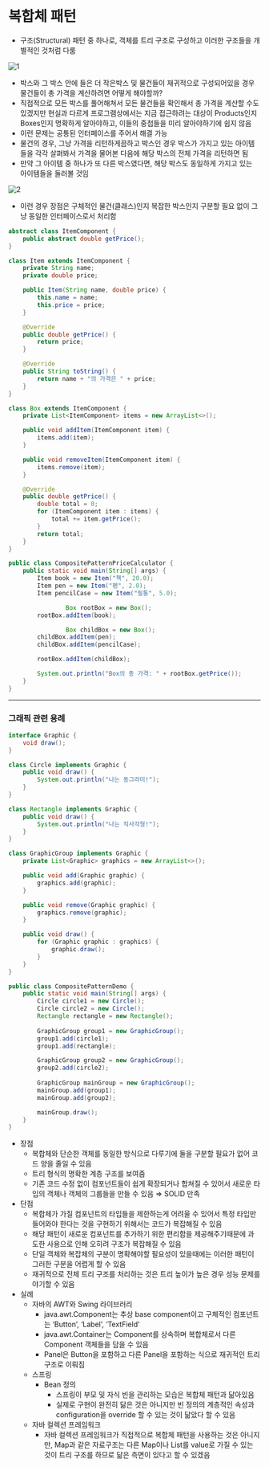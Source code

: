 # 복합체 패턴
- 구조(Structural) 패턴 중 하나로, 객체를 트리 구조로 구성하고 이러한 구조들을 개별적인 것처럼 다룸

![1](https://github.com/Blackwater-Tech-Note/design-pattern-java/assets/39547923/e81439e1-a1fd-4bd8-8bb5-6bd1a3faf5de)

- 박스와 그 박스 안에 들은 더 작은박스 및 물건들이 재귀적으로 구성되어있을 경우 물건들이 총 가격을 계산하려면 어떻게 해야할까?
- 직접적으로 모든 박스를 풀어해쳐서 모든 물건들을 확인해서 총 가격을 계산할 수도 있겠지만 현실과 다르게 프로그램상에서는 지금 접근하려는 대상이 Products인지 Boxes인지 명확하게 알아야하고, 이들의 중첩들을 미리 알아야하기에 쉽지 않음
- 이런 문제는 공통된 인터페이스를 주어서 해결 가능
- 물건의 경우, 그냥 가격을 리턴하게끔하고 박스인 경우 박스가 가지고 있는 아이템들을 각각 살펴봐서 가격을 물어본 다음에 해당 박스의 전체 가격을 리턴하면 됨
- 만약 그 아이템 중 하나가 또 다른 박스였다면, 해당 박스도 동일하게 가지고 있는 아이템들을 둘러볼 것임

![2](https://github.com/Blackwater-Tech-Note/design-pattern-java/assets/39547923/28cb75fc-faf4-43cc-81c4-5fd98565d8e1)

- 이런 경우 장점은 구체적인 물건(클래스)인지 복잡한 박스인지 구분할 필요 없이 그냥 동일한 인터페이스로서 처리함

```java
abstract class ItemComponent {
    public abstract double getPrice();
}
```

```java
class Item extends ItemComponent {
    private String name;
    private double price;

    public Item(String name, double price) {
        this.name = name;
        this.price = price;
    }

    @Override
    public double getPrice() {
        return price;
    }

    @Override
    public String toString() {
        return name + "의 가격은 " + price;
    }
}
```

```java
class Box extends ItemComponent {
    private List<ItemComponent> items = new ArrayList<>();

    public void addItem(ItemComponent item) {
        items.add(item);
    }

    public void removeItem(ItemComponent item) {
        items.remove(item);
    }

    @Override
    public double getPrice() {
        double total = 0;
        for (ItemComponent item : items) {
            total += item.getPrice();
        }
        return total;
    }
}
```

```java
public class CompositePatternPriceCalculator {
    public static void main(String[] args) {
        Item book = new Item("책", 20.0);
        Item pen = new Item("펜", 2.0);
        Item pencilCase = new Item("필통", 5.0);

				Box rootBox = new Box();
        rootBox.addItem(book);

				Box childBox = new Box();
        childBox.addItem(pen);
        childBox.addItem(pencilCase);

        rootBox.addItem(childBox);

        System.out.println("Box의 총 가격: " + rootBox.getPrice());
    }
}
```

---

### 그래픽 관련 용례

```java
interface Graphic {
    void draw();
}
```

```java
class Circle implements Graphic {
    public void draw() {
        System.out.println("나는 동그라미!");
    }
}
```

```java
class Rectangle implements Graphic {
    public void draw() {
        System.out.println("나는 직사각형!");
    }
}
```

```java
class GraphicGroup implements Graphic {
    private List<Graphic> graphics = new ArrayList<>();

    public void add(Graphic graphic) {
        graphics.add(graphic);
    }

    public void remove(Graphic graphic) {
        graphics.remove(graphic);
    }

    public void draw() {
        for (Graphic graphic : graphics) {
            graphic.draw();
        }
    }
}
```

```java
public class CompositePatternDemo {
    public static void main(String[] args) {
        Circle circle1 = new Circle();
        Circle circle2 = new Circle();
        Rectangle rectangle = new Rectangle();
        
        GraphicGroup group1 = new GraphicGroup();
        group1.add(circle1);
        group1.add(rectangle);

        GraphicGroup group2 = new GraphicGroup();
        group2.add(circle2);
        
        GraphicGroup mainGroup = new GraphicGroup();
        mainGroup.add(group1);
        mainGroup.add(group2);

        mainGroup.draw();
    }
}
```

- 장점
    - 복합체와 단순한 객체를 동일한 방식으로 다루기에 둘을 구분할 필요가 없어 코드 양을 줄일 수 있음
    - 트리 형식의 명확한 계층 구조를 보여줌
    - 기존 코드 수정 없이 컴포넌트들이 쉽게 확장되거나 합쳐질 수 있어서 새로운 타입의 객체나 객체의 그룹들을 만들 수 있음 ⇒ SOLID 만족
- 단점
    - 복합체가 가질 컴포넌트의 타입들을 제한하는게 어려울 수 있어서 특정 타입만 들어와야 한다는 것을 구현하기 위해서는 코드가 복잡해질 수 있음
    - 해당 패턴이 새로운 컴포넌트를 추가하기 위한 편리함을 제공해주기때문에 과도한 사용으로 인해 오히려 구조가 복잡해질 수 있음
    - 단일 객체와 복잡체의 구분이 명확해야할 필요성이 있을때에는 이러한 패턴이 그러한 구분을 어렵게 할 수 있음
    - 재귀적으로 전체 트리 구조를 처리하는 것은 트리 높이가 높은 경우 성능 문제를 야기할 수 있음
- 실례
    - 자바의 AWT와 Swing 라이브러리
        - java.awt.Component는 추상 base component이고 구체적인 컴포넌트는 ‘Button’, ‘Label’, ‘TextField’
        - java.awt.Container는 Component를 상속하며 복합체로서 다른 Component 객체들을 담을 수 있음
        - Panel은 Button을 포함하고 다른 Panel을 포함하는 식으로 재귀적인 트리 구조로 이뤄짐
    - 스프링
        - Bean 정의
            - 스프링이 부모 및 자식 빈을 관리하는 모습은 복합체 패턴과 닮아있음
            - 실제로 구현이 완전히 닮은 것은 아니지만 빈 정의의 계층적인 속성과 configuration을 override 할 수 있는 것이 닮았다 할 수 있음
    - 자바 컬렉션 프레임워크
        - 자바 컬렉션 프레임워크가 직접적으로 복합체 패턴을 사용하는 것은 아니지만, Map과 같은 자료구조는 다른 Map이나 List를 value로 가질 수 있는 것이 트리 구조를 하므로 닮은 측면이 있다고 할 수 있겠음
